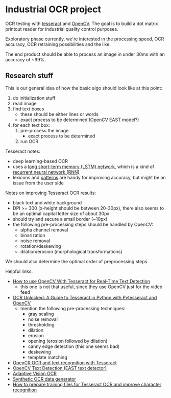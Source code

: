 # Industrial OCR project

OCR testing with [tesseract][tesseract] and [OpenCV][opencv].
The goal is to build a dot matrix printout reader for industrial quality
control purposes.

Exploratory phase currently, we're interested in the processing speed,
OCR accuracy, OCR retraining possibilities and the like.

The end product should be able to process an image in under 30ms with
an accuracy of ~99%.

## Research stuff

This is our general idea of how the basic algo should look like at this point:
1. do initialization stuff
2. read image
3. find text boxes
    - these should be either lines or words
    - exact process to be determined (OpenCV EAST model?)
4. for each text box:
    1. pre-process the image
        - exact process to be determined
    2. run OCR


Tesseract notes:
- deep learning-based OCR
- uses a [long short-term memory (LSTM) network][lstm], which is a kind of
[recurrent neural network (RNN)][rnn]
- lexicons and [patterns][tesseract-patterns] are handy for improving accuracy,
but might be an issue from the user side

Notes on improving Tesseract OCR results:
- black text and white background
- DPI >= 300 (x-height should be between 20-30px), there also seems
to be an optimal capital letter size of about 30px
- should try and secure a small border (~10px)
- the following pre-processing steps should be handled by OpenCV:
    - alpha channel removal
    - binarization
    - noise removal
    - rotation/deskewing
    - dilation/erosion (morphological transformations)

We should also determine the optimal order of preprocessing steps

Helpful links:
- [How to use OpenCV With Tesseract for Real-Time Text Detection][encord]
    - this one is not that useful, since they use OpenCV just for the video feed
- [OCR Unlocked: A Guide to Tesseract in Python with Pytesseract and OpenCV][nanonets]
    - mention the following pre-processing techniques:
        - gray scaling
        - noise removal
        - thresholding
        - dilation
        - erosion
        - opening (erosion followed by dilation)
        - canny edge detection (this one seems bad)
        - deskewing
        - template matching
- [OpenCR OCR and text recognition with Tesseract][pyimg-ocr]
- [OpenCV Text Detection (EAST text detector)][pyimg-east]
- [Adaptive Vision OCR][av-ocr]
- [Synthetic OCR data generator][git-ocr-gen]
- [How to prepare training files for Tesseract OCR and improve character recognition][pretius]



[tesseract]: https://github.com/tesseract-ocr/tesseract
[tesseract-patterns]: https://tesseract-ocr.github.io/tessdoc/APIExample-user_patterns.html
[opencv]: https://opencv.org
[encord]: https://encord.com/blog/realtime-text-recognition-with-tesseract-using-opencv/
[nanonets]: https://nanonets.com/blog/ocr-with-tesseract/
[pyimg-ocr]: https://pyimagesearch.com/2018/09/17/opencv-ocr-and-text-recognition-with-tesseract/
[pyimg-east]: https://pyimagesearch.com/2018/08/20/opencv-text-detection-east-text-detector/
[lstm]: https://en.wikipedia.org/wiki/Long_short-term_memory
[rnn]: https://en.wikipedia.org/wiki/Recurrent_neural_network
[av-ocr]: https://docs.adaptive-vision.com/current/studio/machine_vision_guide/OpticalCharacterRecognition.html
[git-ocr-gen]: https://github.com/Belval/TextRecognitionDataGenerator?tab=readme-ov-file
[pretius]: https://pretius.com/blog/ocr-tesseract-training-data/
